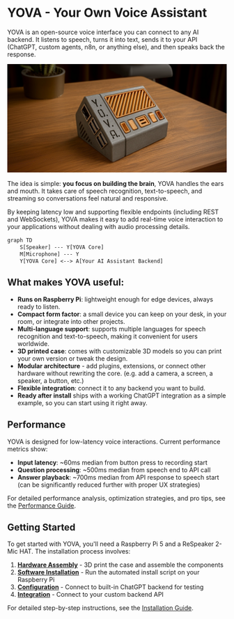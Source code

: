 # YOVA - Your Own Voice Assistant

YOVA is an open-source voice interface you can connect to any AI backend. It listens to speech, turns it into text, sends it to your API (ChatGPT, custom agents, n8n, or anything else), and then speaks back the response.

![YOVA](./docs/img/yova-simple.png)

The idea is simple: **you focus on building the brain**, YOVA handles the ears and mouth. It takes care of speech recognition, text-to-speech, and streaming so conversations feel natural and responsive.

By keeping latency low and supporting flexible endpoints (including REST and WebSockets), YOVA makes it easy to add real-time voice interaction to your applications without dealing with audio processing details.

```mermaid
graph TD
    S[Speaker] --- Y[YOVA Core]
    M[Microphone] --- Y
    Y[YOVA Core] <--> A[Your AI Assistant Backend]
```

## What makes YOVA useful:
 - **Runs on Raspberry Pi**: lightweight enough for edge devices, always ready to listen.
 - **Compact form factor**: a small device you can keep on your desk, in your room, or integrate into other projects.
 - **Multi-language support**: supports multiple languages for speech recognition and text-to-speech, making it convenient for users worldwide.
 - **3D printed case**: comes with customizable 3D models so you can print your own version or tweak the design.
 - **Modular architecture** - add plugins, extensions, or connect other hardware without rewriting the core. (e.g. add a camera, a screen, a speaker, a button, etc.)
 - **Flexible integration**: connect it to any backend you want to build.
 - **Ready after install** ships with a working ChatGPT integration as a simple example, so you can start using it right away.

## Performance

YOVA is designed for low-latency voice interactions. Current performance metrics show:
- **Input latency**: ~60ms median from button press to recording start
- **Question processing**: ~500ms median from speech end to API call
- **Answer playback**: ~700ms median from API response to speech start (can be significantly reduced further with proper UX strategies)

For detailed performance analysis, optimization strategies, and pro tips, see the [Performance Guide](docs/performance.md).

## Getting Started

To get started with YOVA, you'll need a Raspberry Pi 5 and a ReSpeaker 2-Mic HAT. The installation process involves:

1. **[Hardware Assembly](docs/install.md)** - 3D print the case and assemble the components
2. **[Software Installation](docs/install.md)** - Run the automated install script on your Raspberry Pi
3. **[Configuration](docs/config.md)** - Connect to built-in ChatGPT backend for testing
4. **[Integration](docs/integration.md)** - Connect to your custom backend API

For detailed step-by-step instructions, see the [Installation Guide](docs/install.md).
